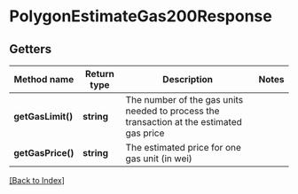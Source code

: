# PolygonEstimateGas200Response

## Getters

Method name | Return type | Description | Notes
------------ | ------------- | ------------- | -------------
**getGasLimit()** | **string** | The number of the gas units needed to process the transaction at the estimated gas price |
**getGasPrice()** | **string** | The estimated price for one gas unit (in wei) |

[[Back to Index]](../index.md)

